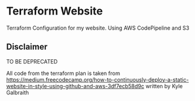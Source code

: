 # Terraform Website
Terraform Configuration for my website. Using AWS CodePipeline and S3

## Disclaimer

TO BE DEPRECATED

All code from the terraform plan is taken from https://medium.freecodecamp.org/how-to-continuously-deploy-a-static-website-in-style-using-github-and-aws-3df7ecb58d9c written by Kyle Galbraith
